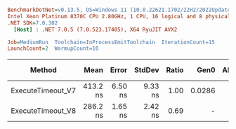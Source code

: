 ``` ini

BenchmarkDotNet=v0.13.5, OS=Windows 11 (10.0.22621.1702/22H2/2022Update/SunValley2), VM=Hyper-V
Intel Xeon Platinum 8370C CPU 2.80GHz, 1 CPU, 16 logical and 8 physical cores
.NET SDK=7.0.302
  [Host] : .NET 7.0.5 (7.0.523.17405), X64 RyuJIT AVX2

Job=MediumRun  Toolchain=InProcessEmitToolchain  IterationCount=15  
LaunchCount=2  WarmupCount=10  

```
|            Method |     Mean |   Error |  StdDev | Ratio |   Gen0 | Allocated | Alloc Ratio |
|------------------ |---------:|--------:|--------:|------:|-------:|----------:|------------:|
| ExecuteTimeout_V7 | 413.2 ns | 6.50 ns | 9.33 ns |  1.00 | 0.0286 |     728 B |        1.00 |
| ExecuteTimeout_V8 | 286.2 ns | 1.65 ns | 2.42 ns |  0.69 |      - |         - |        0.00 |
